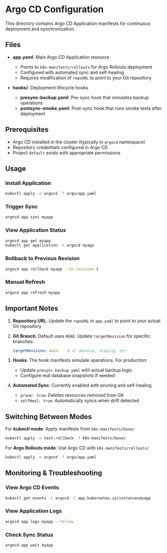 # Argo CD Configuration

This directory contains Argo CD Application manifests for continuous deployment and synchronization.

## Files

- **app.yaml**: Main Argo CD Application resource
  - Points to `k8s-manifests/rollouts` for Argo Rollouts deployment
  - Configured with automated sync and self-healing
  - Requires modification of `repoURL` to point to your Git repository

- **hooks/**: Deployment lifecycle hooks

  - **presync-backup.yaml**: Pre-sync hook that simulates backup operations
  - **postsync-smoke.yaml**: Post-sync hook that runs smoke tests after deployment

## Prerequisites

- Argo CD installed in the cluster (typically in `argocd` namespace)
- Repository credentials configured in Argo CD
- Project `default` exists with appropriate permissions

## Usage

### Install Application

```bash
kubectl apply -n argocd -f argo/app.yaml
```

### Trigger Sync

```bash
argocd app sync myapp
```

### View Application Status

```bash
argocd app get myapp
kubectl get application -n argocd myapp
```

### Rollback to Previous Revision

```bash
argocd app rollback myapp --to-revision 1
```

### Manual Refresh

```bash
argocd app refresh myapp
```

## Important Notes

1. **Repository URL**: Update the `repoURL` in `app.yaml` to point to your actual Git repository

2. **Git Branch**: Default uses `HEAD`. Update `targetRevision` for specific branches:
   ```yaml
   targetRevision: main    # or develop, staging, etc.
   ```

3. **Hooks**: The hook manifests simulate operations. For production:
   - Update `presync-backup.yaml` with actual backup logic
   - Configure real database snapshots if needed

4. **Automated Sync**: Currently enabled with pruning and self-healing
   - `prune: true`: Deletes resources removed from Git
   - `selfHeal: true`: Automatically syncs when drift detected

## Switching Between Modes

For **kubectl mode**: Apply manifests from `k8s-manifests/base/`
```bash
kubectl apply -n test-rollback -f k8s-manifests/base/
```

For **Argo Rollouts mode**: Use Argo CD with `k8s-manifests/rollouts/`
```bash
kubectl apply -n argocd -f argo/app.yaml
```

## Monitoring & Troubleshooting

### View Argo CD Events
```bash
kubectl get events -n argocd -l app.kubernetes.io/instance=myapp
```

### View Application Logs
```bash
argocd app logs myapp --follow
```

### Check Sync Status
```bash
argocd app wait myapp
```

